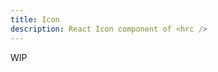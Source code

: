 ```yaml
---
title: Icon
description: React Icon component of <hrc />
---
```


<!-- TODO: Get demos from @hrc/material-icons -->

WIP
